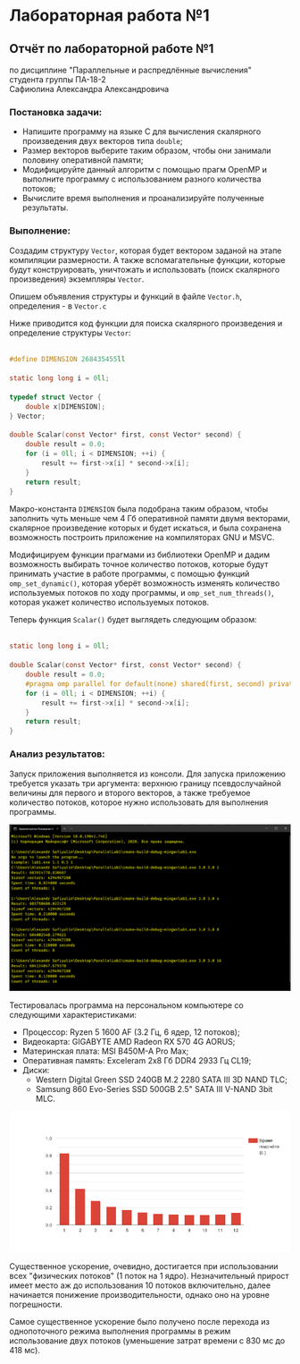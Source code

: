 # Лабораторная работа №1

## Отчёт по лабораторной работе №1

по дисциплине "Параллельные и распредлённые вычисления"<br/>
студента группы ПА-18-2<br/>
Сафиюлина Александра Александровича<br/>

### Постановка задачи:

* Напишите программу на языке C для вычисления скалярного произведения двух векторов типа ``double``;
* Размер векторов выберите таким образом, чтобы они занимали половину оперативной памяти;
* Модифицируйте данный алгоритм с помощью прагм OpenMP и выполните программу с использованием разного количества 
  потоков;
* Вычислите время выполнения и проанализируйте полученные результаты.

### Выполнение:

Создадим структуру ``Vector``, которая будет вектором заданой на этапе
компиляции размерности. А также вспомагательные функции,
которые будут конструировать, уничтожать и использовать
(поиск скалярного произведения) экземпляры ``Vector``.

Опишем объявления структуры и функций в файле ``Vector.h``,
определения - в ``Vector.c``

Ниже приводится код функции для поиска скалярного произведения
и определение структуры ``Vector``:

````C

#define DIMENSION 268435455ll

static long long i = 0ll;

typedef struct Vector {
	double x[DIMENSION];
} Vector;

double Scalar(const Vector* first, const Vector* second) {
    double result = 0.0;
    for (i = 0ll; i < DIMENSION; ++i) {
        result += first->x[i] * second->x[i];
    }
    return result;
}

````

Макро-константа ``DIMENSION`` была подобрана таким образом,
чтобы заполнить чуть меньше чем 4 Гб оперативной памяти
двумя векторами, скалярное произведение которых и будет искаться,
и была сохранена возможность построить приложение на компиляторах
GNU и MSVC.

Модифицируем функции прагмами из библиотеки OpenMP и
дадим возможность выбирать точное количество потоков, которые
будут принимать участие в работе программы, с помощью функций
``	omp_set_dynamic()``, которая уберёт возможность
изменять количество используемых потоков по ходу программы,
и ``omp_set_num_threads()``, которая укажет количество
используемых потоков.

Теперь функция ``Scalar()`` будет выглядеть следующим образом:

````C

static long long i = 0ll;

double Scalar(const Vector* first, const Vector* second) {
    double result = 0.0;
    #pragma omp parallel for default(none) shared(first, second) private(i) reduction(+: result)
    for (i = 0ll; i < DIMENSION; ++i) {
        result += first->x[i] * second->x[i];
    }
    return result;
}

````

### Анализ результатов:

Запуск приложения выполняется из консоли. Для запуска приложению требуется
указать три аргумента: верхнюю границу псевдослучайной величины для первого и
второго векторов, а также требуемое количество потоков, которое нужно
использовать для выполнения программы.

<img src="img/ConsoleScreen.png" alt="Тут будет скрин из консоли"/>

Тестировалась программа на персональном компьютере со следующими
характеристиками:

* Процессор: Ryzen 5 1600 AF (3.2 Гц, 6 ядер, 12 потоков);
* Видеокарта: GIGABYTE AMD Radeon RX 570 4G AORUS;
* Материнская плата: MSI B450M-A Pro Max;
* Оперативная память: Exceleram 2x8 Гб DDR4 2933 Гц CL19;
* Диски:
  * Western Digital Green SSD 240GB M.2 2280 SATA III 3D NAND TLC;
  * Samsung 860 Evo-Series SSD 500GB 2.5" SATA III V-NAND 3bit MLC.
  
<img src="img/Chart.png" alt="Тут будет диаграмма"/>

Существенное ускорение, очевидно, достигается при использовании всех
"физических потоков" (1 поток на 1 ядро). Незначительный прирост
имеет место аж до использования 10 потоков включительно, далее начинается
понижение производительности, однако оно на уровне погрешности.

Самое существенное ускорение было получено после перехода из
однопоточного режима выполнения программы в режим использование двух
потоков (уменьшение затрат времени с 830 мс до 418 мс).
